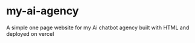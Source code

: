 # my-ai-agency
A simple one page website for my Ai chatbot agency built with HTML and deployed on vercel
